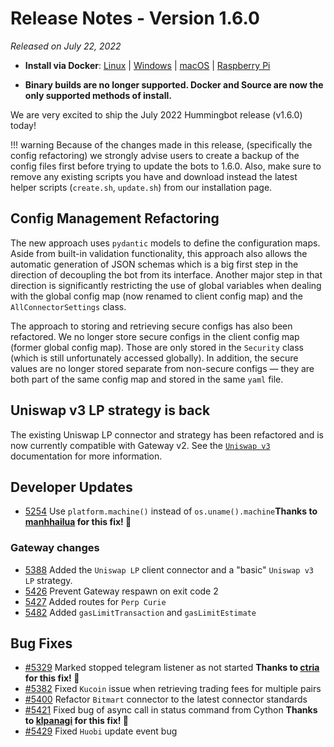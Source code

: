 # Release Notes - Version 1.6.0

*Released on July 22, 2022*

- **Install via Docker**: [Linux](/installation/docker/#linuxubuntu) | [Windows](/installation/docker/#windows) | [macOS](/installation/docker/#macos) | [Raspberry Pi](/installation/raspberry-pi/#install-via-docker)

- **Binary builds are no longer supported. Docker and Source are now the only supported methods of install.**

We are very excited to ship the July 2022 Hummingbot release (v1.6.0) today!

!!! warning
    Because of the changes made in this release, (specifically the config refactoring) we strongly advise users to create a backup of the config files first before trying to update the bots to 1.6.0. Also, make sure to remove any existing scripts you have and download instead the latest helper scripts (`create.sh`, `update.sh`) from our installation page.

## Config Management Refactoring

The new approach uses `pydantic` models to define the configuration maps. Aside from built-in validation functionality, this approach also allows the automatic generation of JSON schemas which is a big first step in the direction of decoupling the bot from its interface. Another major step in that direction is significantly restricting the use of global variables when dealing with the global config map (now renamed to client config map) and the `AllConnectorSettings` class.

The approach to storing and retrieving secure configs has also been refactored. We no longer store secure configs in the client config map (former global config map). Those are only stored in the `Security` class (which is still unfortunately accessed globally). In addition, the secure values are no longer stored separate from non-secure configs — they are both part of the same config map and stored in the same `yaml` file.

## Uniswap v3 LP strategy is back

The existing Uniswap LP connector and strategy has been refactored and is now currently compatible with Gateway v2.
See the [`Uniswap v3`](/strategies/uniswap-v3-lp) documentation for more information.

## Developer Updates

- [5254](https://github.com/hummingbot/hummingbot/pull/5254) Use `platform.machine()` instead of `os.uname().machine`**Thanks to [manhhailua](https://github.com/manhhailua) for this fix! 🙏**

### Gateway changes

- [5388](https://github.com/hummingbot/hummingbot/pull/5388) Added the `Uniswap LP` client connector and a "basic" `Uniswap v3 LP` strategy.
- [5426](https://github.com/hummingbot/hummingbot/pull/5426) Prevent Gateway respawn on exit code 2
- [5427](https://github.com/hummingbot/hummingbot/pull/5427) Added routes for `Perp Curie`
- [5482](https://github.com/hummingbot/hummingbot/pull/5482) Added `gasLimitTransaction` and `gasLimitEstimate`

## Bug Fixes

- [#5329](https://github.com/hummingbot/hummingbot/issues/5329) Marked stopped telegram listener as not started **Thanks to [ctria](https://github.com/ctria) for this fix! 🙏**
- [#5382](https://github.com/hummingbot/hummingbot/issues/5382) Fixed `Kucoin` issue when retrieving trading fees for multiple pairs
- [#5400](https://github.com/hummingbot/hummingbot/issues/5400) Refactor `Bitmart` connector to the latest connector standards
- [#5421](https://github.com/hummingbot/hummingbot/pull/5421) Fixed bug of async call in status command from Cython **Thanks to [klpanagi](https://github.com/klpanagi) for this fix! 🙏**
- [#5429](https://github.com/hummingbot/hummingbot/pull/5429) Fixed `Huobi` update event bug
